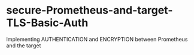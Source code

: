 # secure-Prometheus-and-target-TLS-Basic-Auth
Implementing AUTHENTICATION and ENCRYPTION between Prometheus and the target
